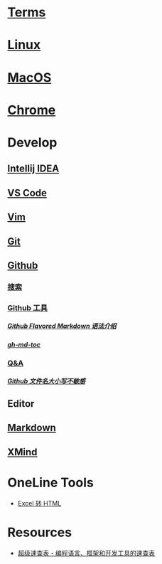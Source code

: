 
# [Terms](collection/Terms.md)
# [Linux](collection/Linux.md)
# [MacOS](collection/MacOS.md)
# [Chrome](collection/Chrome.md)

# Develop
## [Intellij IDEA](dev/IDEA.md)
## [VS Code](dev/VSCode.md)
## [Vim](dev/Vim.md)

## [Git](dev/Git.md)
## [Github](dev/Github.md)
### [搜索]()
### [Github 工具]()
##### [Github Flavored Markdown 语法介绍]()
##### [gh-md-toc]()
### [Q&A]()
##### [Github 文件名大小写不敏感]()

## Editor
## [Markdown](editor/Markdown.md)
## [XMind](editor/XMind.md)

# OneLine Tools
* [Excel 转 HTML](http://www.docpe.com/excel/excel-to-html.aspx)

# Resources
* [超级速查表 - 编程语言、框架和开发工具的速查表](https://github.com/skywind3000/awesome-cheatsheets)